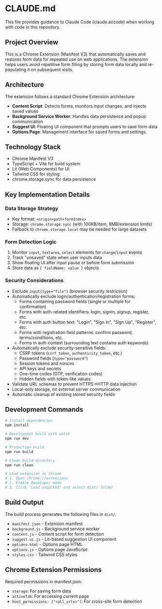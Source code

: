 # CLAUDE.md

This file provides guidance to Claude Code (claude.ai/code) when working with code in this repository.

## Project Overview

This is a Chrome Extension (Manifest V3) that automatically saves and restores form data for repeated use on web applications. The extension helps users avoid repetitive form filling by storing form data locally and re-populating it on subsequent visits.

## Architecture

The extension follows a standard Chrome Extension architecture:

- **Content Script**: Detects forms, monitors input changes, and injects saved values
- **Background Service Worker**: Handles data persistence and popup communication  
- **Suggest UI**: Floating UI component that prompts users to save form data
- **Options Page**: Management interface for saved forms and settings

## Technology Stack

- Chrome Manifest V3
- TypeScript + Vite for build system
- Lit (Web Components) for UI
- Tailwind CSS for styling
- chrome.storage.sync for data persistence

## Key Implementation Details

### Data Storage Strategy
- Key format: `<origin+path+formIndex>`
- Storage: `chrome.storage.sync` (with 100KB/item, 8MB/extension limits)
- Fallback to `chrome.storage.local` may be needed for large datasets

### Form Detection Logic
1. Monitor `input`, `textarea`, `select` elements for `change`/`input` events
2. Track "unsaved" state when user inputs data
3. Show floating UI after input pause or before form submission
4. Store data as `{ fieldName: value }` objects

### Security Considerations
- Exclude `input[type="file"]` (browser security restriction)
- Automatically exclude login/authentication/registration forms:
  - Forms containing password fields (single or multiple for confirmation)
  - Forms with auth-related identifiers: login, signin, signup, register, etc.
  - Forms with auth button text: "Login", "Sign In", "Sign Up", "Register", etc.
  - Forms with registration field patterns: confirm password, terms/conditions, etc.
  - Forms in auth context (surrounding text contains auth keywords)
- Automatically exclude security-sensitive fields:
  - CSRF tokens (`csrf_token`, `authenticity_token`, etc.)
  - Password fields (`type="password"`)
  - Session tokens and nonces
  - API keys and secrets
  - One-time codes (OTP, verification codes)
  - Hidden fields with token-like values
- Validate URL schemas to prevent HTTPS→HTTP data injection
- Local-only storage, no external server communication
- Automatic cleanup of existing stored security fields

## Development Commands

```bash
# Install dependencies
npm install

# Development build with watch
npm run dev

# Production build
npm run build

# Clean build directory
npm run clean

# Load extension in Chrome
# 1. Open chrome://extensions
# 2. Enable Developer mode  
# 3. Click "Load unpacked" and select dist/ folder
```

## Build Output

The build process generates the following files in `dist/`:
- `manifest.json` - Extension manifest
- `background.js` - Background service worker
- `content.js` - Content script for form detection
- `suggest-ui.js` - Lit-based suggestion UI component
- `options.html` - Options page HTML
- `options.js` - Options page JavaScript
- `styles.css` - Tailwind CSS styles

## Chrome Extension Permissions

Required permissions in manifest.json:
- `storage`: For saving form data
- `activeTab`: For accessing current page
- `host_permissions: ["<all_urls>"]`: For cross-site form detection